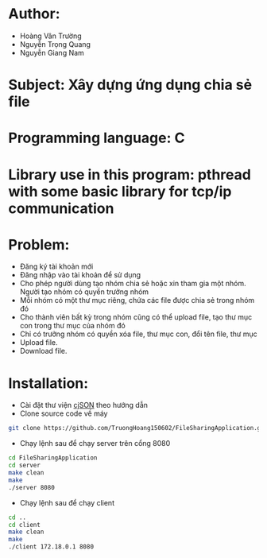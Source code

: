 # Author:

- Hoàng Vân Trường
- Nguyễn Trọng Quang
- Nguyễn Giang Nam

# Subject: Xây dựng ứng dụng chia sẻ file

# Programming language: C

# Library use in this program: pthread with some basic library for tcp/ip communication

# Problem:

- Đăng ký tài khoản mới
- Đăng nhập vào tài khoản để sử dụng
- Cho phép người dùng tạo nhóm chia sẻ hoặc xin tham gia một nhóm. Người tạo nhóm có quyền trưởng nhóm
- Mỗi nhóm có một thư mục riêng, chứa các file được chia sẻ trong nhóm đó
- Cho thành viên bất kỳ trong nhóm cũng có thể upload file, tạo thư mục con trong thư mục của nhóm đó
- Chỉ có trưởng nhóm có quyền xóa file, thư mục con, đổi tên file, thư mục
- Upload file.
- Download file.

# Installation:

- Cài đặt thư viện [cjSON](https://github.com/DaveGamble/cJSON.git) theo hướng dẫn
- Clone source code về máy

```bash
git clone https://github.com/TruongHoang150602/FileSharingApplication.git
```

- Chạy lệnh sau để chạy server trên cổng 8080

```bash
cd FileSharingApplication
cd server
make clean
make
./server 8080
```

- Chạy lệnh sau để chạy client

```bash
cd ..
cd client
make clean
make
./client 172.18.0.1 8080
```
